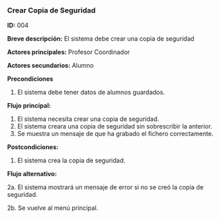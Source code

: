 ### **Crear Copia de Seguridad**

**ID:** 004

**Breve descripción:** El sistema debe crear una copia de seguridad

**Actores principales:** Profesor Coordinador

**Actores secundarios:** Alumno

**Precondiciones**

 1. El sistema debe tener datos de alumnos guardados.

 **Flujo principal:**

  1. El sistema necesita crear una copia de seguridad.
  2. El sistema creara una copia de seguridad sin sobrescribir la anterior.
  3. Se muestra un mensaje de que ha grabado el fichero correctamente.

**Postcondiciones:**

 1. El sistema crea la copia de seguridad.

 **Flujo alternativo:**

 2a. El sistema mostrará un mensaje de error si no se creó la copia de seguridad. 

 2b. Se vuelve al menú principal.